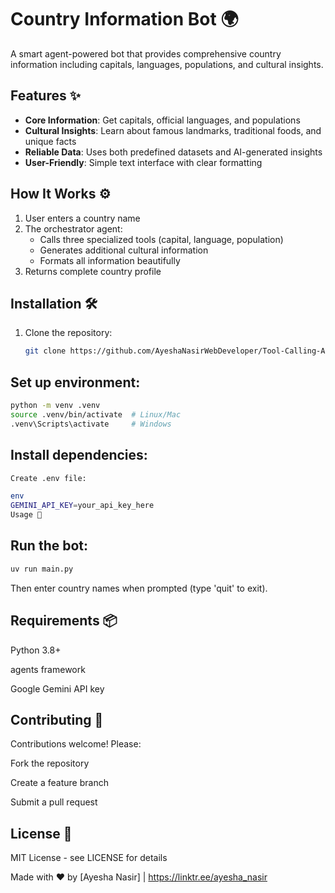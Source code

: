 # Country Information Bot 🌍

A smart agent-powered bot that provides comprehensive country information including capitals, languages, populations, and cultural insights.

## Features ✨

- **Core Information**: Get capitals, official languages, and populations
- **Cultural Insights**: Learn about famous landmarks, traditional foods, and unique facts
- **Reliable Data**: Uses both predefined datasets and AI-generated insights
- **User-Friendly**: Simple text interface with clear formatting

## How It Works ⚙️

1. User enters a country name
2. The orchestrator agent:
   - Calls three specialized tools (capital, language, population)
   - Generates additional cultural information
   - Formats all information beautifully
3. Returns complete country profile

## Installation 🛠️

1. Clone the repository:
   ```bash
   git clone https://github.com/AyeshaNasirWebDeveloper/Tool-Calling-Agent.git
   ```
   
## Set up environment:

```bash
python -m venv .venv
source .venv/bin/activate  # Linux/Mac
.venv\Scripts\activate     # Windows
```

## Install dependencies:

```bash
Create .env file:

env
GEMINI_API_KEY=your_api_key_here
Usage 🚀
```

## Run the bot:

```bash
uv run main.py
```
Then enter country names when prompted (type 'quit' to exit).

## Requirements 📦

Python 3.8+

agents framework

Google Gemini API key

## Contributing 🤝
Contributions welcome! Please:

Fork the repository

Create a feature branch

Submit a pull request

## License 📜
MIT License - see LICENSE for details

Made with ❤️ by [Ayesha Nasir] | https://linktr.ee/ayesha_nasir
